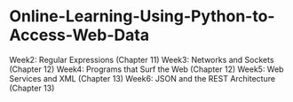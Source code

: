 # Online-Learning-Using-Python-to-Access-Web-Data
Week2: Regular Expressions (Chapter 11)
Week3: Networks and Sockets (Chapter 12)
Week4: Programs that Surf the Web (Chapter 12)
Week5: Web Services and XML (Chapter 13)
Week6: JSON and the REST Architecture (Chapter 13)
